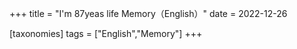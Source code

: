 +++
title = "I'm 87yeas life Memory（English）"
date = 2022-12-26

[taxonomies]
tags = ["English","Memory"]
+++ 